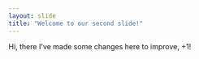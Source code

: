 ```yaml
---
layout: slide
title: "Welcome to our second slide!"
---
```

Hi, there I've made some changes here to improve, +1!
